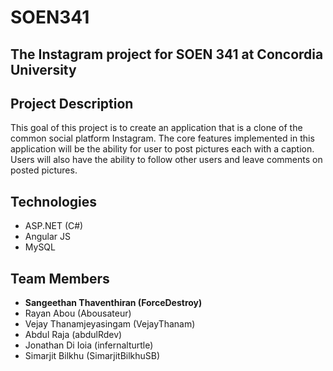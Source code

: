 # SOEN341

## The Instagram project for SOEN 341 at Concordia University

## Project Description
This goal of this project is to create an application that is a clone of the common social platform Instagram. The core features implemented in this application will be the ability for user to post pictures each with a caption. Users will also have the ability to follow other users and leave comments on posted pictures. 

## Technologies
* ASP.NET (C#)
* Angular JS
* MySQL


## Team Members
* **Sangeethan Thaventhiran (ForceDestroy)**
* Rayan Abou (Abousateur)
* Vejay Thanamjeyasingam (VejayThanam)
* Abdul Raja (abdulRdev)
* Jonathan Di Ioia (infernalturtle)
* Simarjit Bilkhu (SimarjitBilkhuSB)
